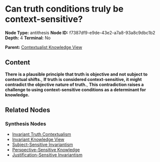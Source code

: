 # Can truth conditions truly be context-sensitive?

**Node Type:** antithesis
**Node ID:** f7387df9-e9de-43e2-a7a8-93a8c9dbc1b2
**Depth:** 4
**Terminal:** No

**Parent:** [Contextualist Knowledge View](contextualist-knowledge-view-synthesis-6f4516f3-106e-45ee-95d6-c69e7d21cad0.md)

## Content

**There is a plausible principle that truth is objective and not subject to contextual shifts.**, **If truth is considered context-sensitive, it might contradict the objective nature of truth.**, **This contradiction raises a challenge to using context-sensitive conditions as a determinant for knowledge.**

## Related Nodes

### Synthesis Nodes

- [Invariant Truth Contextualism](invariant-truth-contextualism-synthesis-9a646fc2-282e-46bf-bc4e-7d0f8cacc6a1.md)
- [Invariant Knowledge View](invariant-knowledge-view-synthesis-f2923243-6fb7-4f29-9ff6-86f91c50c8af.md)
- [Subject-Sensitive Invariantism](subject-sensitive-invariantism-synthesis-b6462bf0-0d24-4bd1-893d-b14a01b29baa.md)
- [Perspective-Sensitive Knowledge](perspective-sensitive-knowledge-synthesis-f241d9c6-54d8-4286-b388-b54beac9c38d.md)
- [Justification-Sensitive Invariantism](justification-sensitive-invariantism-synthesis-674323b5-4e1b-427a-a398-1caf6f34206f.md)

